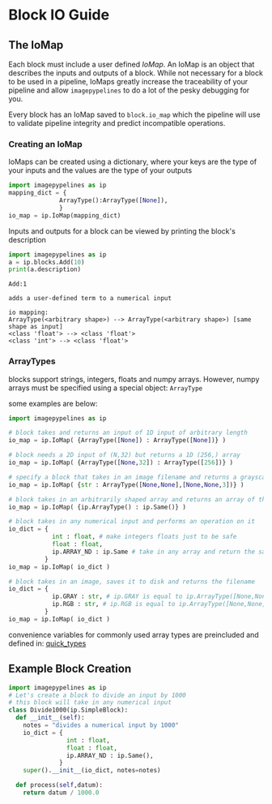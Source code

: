 
Block IO Guide
==============

## The IoMap
Each block must include a user defined _IoMap_. An IoMap is an object that describes the inputs and outputs of a block. While not necessary for a block to be used in a pipeline, IoMaps greatly increase the traceability of your pipeline and allow `imagepypelines` to do a lot of the pesky debugging for you.

Every block has an IoMap saved to `block.io_map` which the pipeline will use to validate pipeline integrity and predict incompatible operations.

### Creating an IoMap
IoMaps can be created using a dictionary, where your keys are the type of your inputs and the values are the type of your outputs
```python
import imagepypelines as ip
mapping_dict = {
              ArrayType():ArrayType([None]),
              }
io_map = ip.IoMap(mapping_dict)
```

Inputs and outputs for a block can be viewed by printing the block's description
```python
import imagepypelines as ip
a = ip.blocks.Add(10)
print(a.description)
```
```
Add:1

adds a user-defined term to a numerical input

io mapping:
ArrayType(<arbitrary shape>) --> ArrayType(<arbitrary shape>) [same shape as input]
<class 'float'> --> <class 'float'>
<class 'int'> --> <class 'float'>
```


### ArrayTypes
blocks support strings, integers, floats and numpy arrays. However, numpy arrays must be specified using a special object: `ArrayType`

some examples are below:
```python
import imagepypelines as ip

# block takes and returns an input of 1D input of arbitrary length
io_map = ip.IoMap( {ArrayType([None]) : ArrayType([None])} )

# block needs a 2D input of (N,32) but returns a 1D (256,) array
io_map = ip.IoMap( {ArrayType([None,32]) : ArrayType([256])} )

# specify a block that takes in an image filename and returns a grayscale OR RGB image
io_map = ip.IoMap( {str : ArrayType([None,None],[None,None,3])} )

# block takes in an arbitrarily shaped array and returns an array of the same shape
io_map = ip.IoMap( {ip.ArrayType() : ip.Same()} )

# block takes in any numerical input and performs an operation on it
io_dict = {
            int : float, # make integers floats just to be safe
            float : float,
            ip.ARRAY_ND : ip.Same # take in any array and return the same shape
          }
io_map = ip.IoMap( io_dict )

# block takes in an image, saves it to disk and returns the filename
io_dict = {
            ip.GRAY : str, # ip.GRAY is equal to ip.ArrayType([None,None])
            ip.RGB : str, # ip.RGB is equal to ip.ArrayType([None,None,3])
          }
io_map = ip.IoMap( io_dict )
```

convenience variables for commonly used array types are preincluded and defined in: [quick_types](https://github.com/jmaggio14/imagepypelines/blob/develop/imagepypelines/core/quick_types.py)

## Example Block Creation
```python
import imagepypelines as ip
# Let's create a block to divide an input by 1000
# this block will take in any numerical input
class Divide1000(ip.SimpleBlock):
  def __init__(self):
    notes = "divides a numerical input by 1000"
    io_dict = {
                int : float,
                float : float,
                ip.ARRAY_ND : ip.Same(),
              }
    super().__init__(io_dict, notes=notes)

  def process(self,datum):
    return datum / 1000.0
```
